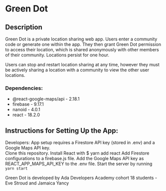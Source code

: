 # Green Dot

## Description

Green Dot is a private location sharing web app.  Users enter a community code or generate one within the app.  They then grant Green Dot permission to access their location, which is shared anonymously with other members of their community. Locations persist for one hour.  

Users can stop and restart location sharing at any time, however they must be actively sharing a location with a community to view the other user locations.

### Dependencies:
* @react-google-maps/api - 2.18.1
* firebase - 9.17.1
* nanoid - 4.0.1
* react - 18.2.0

## Instructions for Setting Up the App:
Developers:  App setup requires a Firestore API key (stored in .env) and a Google Maps API key.  
Clone this repository.
Install React with $ yarn add react 
Add Firestore configurations to a firebase.js file.
Add the Google Maps API key as REACT_APP_MAPS_API_KEY to the .env file. 
Start the server by running `yarn start`

Green Dot is developed by Ada Developers Academy cohort 18 students - Eve Stroud and Jamaica Yancy

